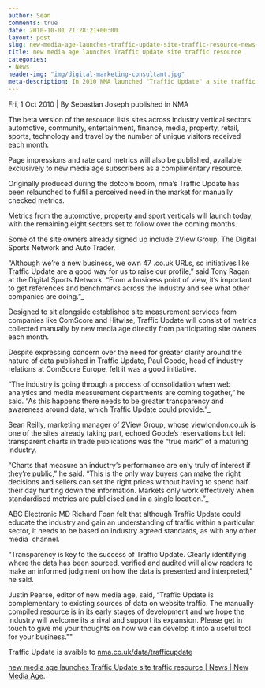 ```yaml
---
author: Sean
comments: true
date: 2010-10-01 21:28:21+00:00
layout: post
slug: new-media-age-launches-traffic-update-site-traffic-resource-news-new-media-age
title: new media age launches Traffic Update site traffic resource
categories:
- News
header-img: "img/digital-marketing-consultant.jpg"
meta-description: In 2010 NMA launched "Traffic Update" a site traffic resource reflecting the true visitor numbers to some of the UK's biggest websites including View London
---
```


Fri, 1 Oct 2010 | By Sebastian Joseph published in NMA

The beta version of the resource lists sites across industry vertical sectors automotive, community, entertainment, finance, media, property, retail, sports, technology and travel by the number of unique visitors received each month.

Page impressions and rate card metrics will also be published, available exclusively to new media age subscribers as a complimentary resource.

Originally produced during the dotcom boom, nma’s Traffic Update has been relaunched to fulfil a perceived need in the market for manually checked metrics.

Metrics from the automotive, property and sport verticals will launch today, with the remaining eight sectors set to follow over the coming months.

Some of the site owners already signed up include 2View Group, The Digital Sports Network and Auto Trader.

“Although we’re a new business, we own 47 .co.uk URLs, so initiatives like Traffic Update are a good way for us to raise our profile,” said Tony Ragan at the Digital Sports Network. “From a business point of view, it’s important to get references and benchmarks across the industry and see what other companies are doing.”_

Designed to sit alongside established site measurement services from companies like ComScore and Hitwise, Traffic Update will consist of metrics collected manually by new media age directly from participating site owners each month.

Despite expressing concern over the need for greater clarity around the nature of data published in Traffic Update, Paul Goode, head of industry relations at ComScore Europe, felt it was a good initiative.

“The industry is going through a process of consolidation when web analytics and media measurement departments are coming together,” he said. “As this happens there needs to be greater transparency and awareness around data, which Traffic Update could provide.”_

Sean Reilly, marketing manager of 2View Group, whose viewlondon.co.uk is one of the sites already taking part, echoed Goode’s reservations but felt transparent charts in trade publications was the “true mark” of a maturing industry.

“Charts that measure an industry’s performance are only truly of interest if they’re public,” he said. “This is the only way buyers can make the right decisions and sellers can set the right prices without having to spend half their day hunting down the information. Markets only work effectively when standardised metrics are publicised and in a single location.”_

ABC Electronic MD Richard Foan felt that although Traffic Update could educate the industry and gain an understanding of traffic within a particular sector, it needs to be based on industry agreed standards, as with any other media  channel.

“Transparency is key to the success of Traffic Update. Clearly identifying where the data has been sourced, verified and audited will allow readers to make an informed judgment on how the data is presented and interpreted,” he said.

Justin Pearse, editor of new media age, said, “Traffic Update is complementary to existing sources of data on website traffic. The manually compiled resource is in its early stages of development and we hope the industry will welcome its arrival and support its expansion. Please get in touch to give me your thoughts on how we can develop it into a useful tool for your business.""

Traffic Update is avaible to [nma.co.uk/data/trafficupdate](http://www.nma.co.uk/data/traffic-update)


[new media age launches Traffic Update site traffic resource | News | New Media Age](http://www.nma.co.uk/news/new-media-age-launches-traffic-update-site-traffic-resource/3018865.article).
